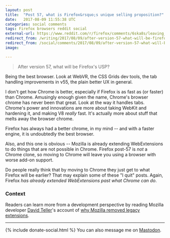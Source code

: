 ```yaml
---
layout: post
title:  "Post 57, what is Firefox&rsquo;s unique selling proposition?"
date:   2017-08-09 11:55:38 UTC
categories: social comments
tags: Firefox browsers reddit social
external-url: https://www.reddit.com/r/firefox/comments/6ska8s/leaving_firefox_after_15_years/dldhsx2/
redirect_from: /writing/2017/08/09/after-version-57-what-will-be-firefox-usp.html
redirect_from: /social/comments/2017/08/09/after-version-57-what-will-be-firefox-usp.html
image: 

---
```


> After version 57, what will be Firefox's USP?  

Being the best browser. Look at WebVR, the CSS Grids dev tools, the tab handling improvements in v55, the plain better UX in general.

I don't get how Chrome is better, especially if Firefox is as fast as (or faster) than Chrome. Amusingly enough given the name, Chrome's browser chrome has never been that great. Look at the way it handles tabs. Chrome's power and innovations are more about taking WebKit and hardening it, and making V8 *really* fast. It's actually more about stuff that melts away the browser chrome.

Firefox has always had a better chrome, in my mind -- and with a faster engine, it is undoubtedly the best browser.

Also, and this one is obvious -- Mozilla is already extending WebExtensions to do things that are not possible in Chrome. Firefox post-57 is *not* a Chrome clone, so moving to Chrome will leave you using a browser with worse add-on support.

Do people really think that by moving to Chrome they just get to what Firefox will be earlier? That may explain some of these "I quit" posts. Again, Firefox *has already extended WebExtensions past what Chrome can do*.

### Context

Readers can learn more from a development perspective by reading Mozilla developer [David Teller](https://yoric.github.io/about/)'s account of [why Mozilla removed legacy extensions](https://yoric.github.io/post/why-did-mozilla-remove-xul-addons/).

---

{% include donate-social.html %} You can also message me on [Mastodon](https://mastodon.social/@yoasif).